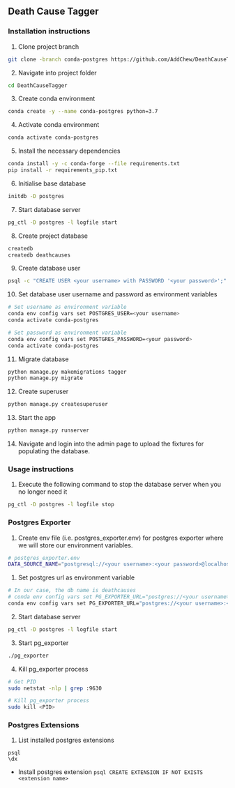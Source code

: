 ## Death Cause Tagger

### Installation instructions

1.  Clone project branch
```sh
git clone -branch conda-postgres https://github.com/AddChew/DeathCauseTagger.git
```

2. Navigate into project folder
```sh
cd DeathCauseTagger
```

3. Create conda environment
```sh
conda create -y --name conda-postgres python=3.7
```

4. Activate conda environment
```sh
conda activate conda-postgres
```

5. Install the necessary dependencies
```sh
conda install -y -c conda-forge --file requirements.txt
pip install -r requirements_pip.txt
```

6. Initialise base database
```sh
initdb -D postgres
```

7. Start database server
```sh
pg_ctl -D postgres -l logfile start
```

8. Create project database
```sh
createdb
createdb deathcauses
```

9. Create database user
```sh
psql -c "CREATE USER <your username> with PASSWORD '<your password>';"
```

10. Set database user username and password as environment variables
```sh
# Set username as environment variable
conda env config vars set POSTGRES_USER=<your username>
conda activate conda-postgres

# Set password as environment variable
conda env config vars set POSTGRES_PASSWORD=<your password>
conda activate conda-postgres
```

11. Migrate database
```sh
python manage.py makemigrations tagger
python manage.py migrate
```

12. Create superuser
```sh
python manage.py createsuperuser
```

13. Start the app
```sh
python manage.py runserver
```

14. Navigate and login into the admin page to upload the fixtures for populating the database.

### Usage instructions

1. Execute the following command to stop the database server when you no longer need it
```sh
pg_ctl -D postgres -l logfile stop
```

### Postgres Exporter

1. Create env file (i.e. postgres_exporter.env) for postgres exporter where we will store our environment variables.
```sh
# postgres_exporter.env
DATA_SOURCE_NAME="postgresql://<your username>:<your password>@localhost:5432/<your db name>?sslmode=disable"
```

1. Set postgres url as environment variable
```sh
# In our case, the db name is deathcauses
# conda env config vars set PG_EXPORTER_URL="postgres://<your username>:<your password>@localhost:5432/deathcauses
conda env config vars set PG_EXPORTER_URL="postgres://<your username>:<your password>@localhost:5432/<your db name>"
```

2. Start database server
```sh
pg_ctl -D postgres -l logfile start
```

3. Start pg_exporter
```sh
./pg_exporter
```

4. Kill pg_exporter process
```sh
# Get PID
sudo netstat -nlp | grep :9630

# Kill pg_exporter process
sudo kill <PID>
```

### Postgres Extensions

1. List installed postgres extensions
```
psql
\dx
```

- Install postgres extension
``
psql
CREATE EXTENSION IF NOT EXISTS <extension name>
``